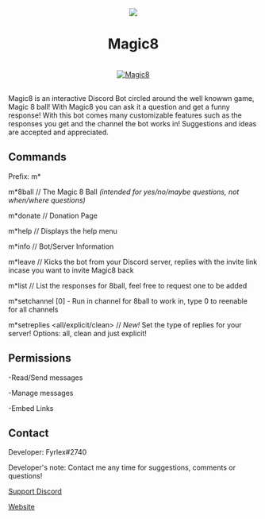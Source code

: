<div align="center">
<img src="https://i.imgur.com/5zAi5QU.png"><br>
  <h1>Magic8</h1><br>
<a href="https://top.gg/bot/484148705507934208" >
  <img src="https://top.gg/api/widget/484148705507934208.svg" alt="Magic8" />
</a><br><br>
</div>


Magic8 is an interactive Discord Bot circled around the well knowwn game, Magic 8 ball! With Magic8 you can ask it a question and get a funny response! With this bot comes many customizable features such as the responses you get and the channel the bot works in! Suggestions and ideas are accepted and appreciated.



## Commands
Prefix: m*

m\*8ball <question> // The Magic 8 Ball *(intended for yes/no/maybe questions, not when/where questions)*

m\*donate // Donation Page

m\*help // Displays the help menu

m\*info // Bot/Server Information

m\*leave // Kicks the bot from your Discord server, replies with the invite link incase you want to invite Magic8 back

m\*list // List the responses for 8ball, feel free to request one to be added

m\*setchannel [0] - Run in channel for 8ball to work in, type 0 to reenable for all channels

m\*setreplies <all/explicit/clean> // *New!* Set the type of replies for your server! Options: all, clean and just explicit!




## Permissions

-Read/Send messages

-Manage messages

-Embed Links

## Contact
Developer: Fyrlex#2740

Developer's note: Contact me any time for suggestions, comments or questions!

[Support Discord](https://dicsord.gg/MYKfu5Q "Magic8 Support Server")

[Website](https://magic8-bot.glitch.me/ "Magic8 Stats")

